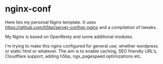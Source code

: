 nginx-conf
==========

Here lies my personal Nginx template.
It uses https://github.com/h5bp/server-configs-nginx and a compilation of tweaks.

My Nginx is based on OpenResty and some additional modules.

I'm trying to make this nginx configured for general use; whether wordpress or static html or whatever.
The aim is to enable caching, SEO friendly URL's, Cloudflare support, adding h5bp, ngx_pagespeed optimizations etc. 
